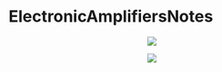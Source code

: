 # ElectronicAmplifiersNotes

<p align="center">
<img src="https://github.com/carlos-santiago-2017/ElectronicAmplifiersNotes/blob/master/Images/page_0.png">
</p>


<p align="center">
<img src="https://github.com/carlos-santiago-2017/ElectronicAmplifiersNotes/blob/master/Images/page_1.png">
</p>


